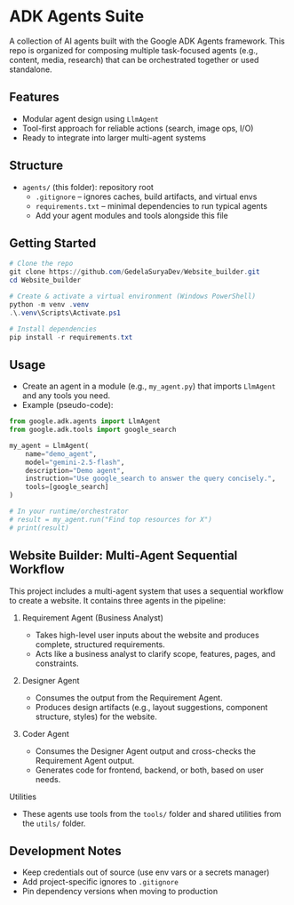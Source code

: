 # ADK Agents Suite

A collection of AI agents built with the Google ADK Agents framework. This repo is organized for composing multiple task-focused agents (e.g., content, media, research) that can be orchestrated together or used standalone.

## Features
- Modular agent design using `LlmAgent`
- Tool-first approach for reliable actions (search, image ops, I/O)
- Ready to integrate into larger multi-agent systems

## Structure
- `agents/` (this folder): repository root
  - `.gitignore` – ignores caches, build artifacts, and virtual envs
  - `requirements.txt` – minimal dependencies to run typical agents
  - Add your agent modules and tools alongside this file

## Getting Started
```powershell
# Clone the repo
git clone https://github.com/GedelaSuryaDev/Website_builder.git
cd Website_builder

# Create & activate a virtual environment (Windows PowerShell)
python -m venv .venv
.\.venv\Scripts\Activate.ps1

# Install dependencies
pip install -r requirements.txt
```

## Usage
- Create an agent in a module (e.g., `my_agent.py`) that imports `LlmAgent` and any tools you need.
- Example (pseudo-code):
```python
from google.adk.agents import LlmAgent
from google.adk.tools import google_search

my_agent = LlmAgent(
    name="demo_agent",
    model="gemini-2.5-flash",
    description="Demo agent",
    instruction="Use google_search to answer the query concisely.",
    tools=[google_search]
)

# In your runtime/orchestrator
# result = my_agent.run("Find top resources for X")
# print(result)
```

## Website Builder: Multi-Agent Sequential Workflow
This project includes a multi-agent system that uses a sequential workflow to create a website. It contains three agents in the pipeline:

1) Requirement Agent (Business Analyst)
   - Takes high-level user inputs about the website and produces complete, structured requirements.
   - Acts like a business analyst to clarify scope, features, pages, and constraints.

2) Designer Agent
   - Consumes the output from the Requirement Agent.
   - Produces design artifacts (e.g., layout suggestions, component structure, styles) for the website.

3) Coder Agent
   - Consumes the Designer Agent output and cross-checks the Requirement Agent output.
   - Generates code for frontend, backend, or both, based on user needs.

Utilities
- These agents use tools from the `tools/` folder and shared utilities from the `utils/` folder.

## Development Notes
- Keep credentials out of source (use env vars or a secrets manager)
- Add project-specific ignores to `.gitignore`
- Pin dependency versions when moving to production
